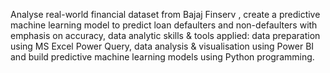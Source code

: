 Analyse real-world financial dataset from Bajaj Finserv , create a predictive machine learning model to predict loan defaulters and non-defaulters with emphasis on accuracy, data analytic skills & tools applied:
data preparation using MS Excel Power Query, data analysis & visualisation using Power BI and build predictive machine learning models using Python programming.
